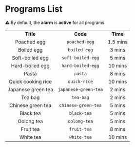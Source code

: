 # Programs List

⚠️ By default, the **alarm** is **active** for all programs

<table style="text-align:center;">
	<tr style="text-align:center;">
		<td><b>Title</b></td>
		<td><b>Code</b></td>
		<td><b>Time</b></td>
	</tr>
	<tr style="text-align:center;">
		<td>Poached egg</td>
		<td><code>poached-egg</code></td>
		<td>1.5 mins</td>
	</tr>
	<tr style="text-align:center;">
		<td>Boiled egg</td>
		<td><code>boiled-egg</code></td>
		<td>3 mins</td>
	</tr>
	<tr style="text-align:center;">
		<td>Soft-boiled egg</td>
		<td><code>soft-boiled-egg</code></td>
		<td>5 mins</td>
	</tr>
	<tr style="text-align:center;">
		<td>Hard-boiled egg</td>
		<td><code>hard-boiled-egg</code></td>
		<td>10 mins</td>
	</tr>
	<tr style="text-align:center;">
		<td>Pasta</td>
		<td><code>pasta</code></td>
		<td>8 mins</td>
	</tr>
	<tr style="text-align:center;">
		<td>Quick cooking rice</td>
		<td><code>quick-rice</code></td>
		<td>10 mins</td>
	</tr>
	<tr style="text-align:center;">
		<td>Japanese green tea</td>
		<td><code>japanese-green-tea</code></td>
		<td>2 mins</td>
	</tr>
	<tr style="text-align:center;">
		<td>Tea bag</td>
		<td><code>tea-bag</code></td>
		<td>2 mins</td>
	</tr>
	<tr style="text-align:center;">
		<td>Chinese green tea</td>
		<td><code>chinese-green-tea</code></td>
		<td>5 mins</td>
	</tr>
	<tr style="text-align:center;">
		<td>Black tea</td>
		<td><code>black-tea</code></td>
		<td>5 mins</td>
	</tr>
	<tr style="text-align:center;">
		<td>Oolong tea</td>
		<td><code>oolong-tea</code></td>
		<td>5 mins</td>
	</tr>
	<tr style="text-align:center;">
		<td>Fruit tea</td>
		<td><code>fruit-tea</code></td>
		<td>8 mins</td>
	</tr>
	<tr style="text-align:center;">
		<td>White tea</td>
		<td><code>white-tea</code></td>
		<td>10 mins</td>
	</tr>
</table>


